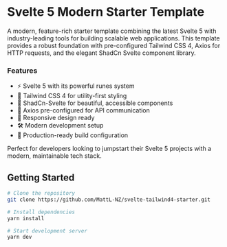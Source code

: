 # Svelte 5 Modern Starter Template

A modern, feature-rich starter template combining the latest Svelte 5 with industry-leading tools for building scalable web applications. This template provides a robust foundation with pre-configured Tailwind CSS 4, Axios for HTTP requests, and the elegant ShadCn Svelte component library.

### Features

- ⚡️ Svelte 5 with its powerful runes system
- 🎨 Tailwind CSS 4 for utility-first styling
- 🎯 ShadCn-Svelte for beautiful, accessible components
- 🔄 Axios pre-configured for API communication
- 📱 Responsive design ready
- 🛠 Modern development setup
- 🚀 Production-ready build configuration

Perfect for developers looking to jumpstart their Svelte 5 projects with a modern, maintainable tech stack.

## Getting Started

```bash
# Clone the repository
git clone https://github.com/MattL-NZ/svelte-tailwind4-starter.git

# Install dependencies
yarn install

# Start development server
yarn dev
```
